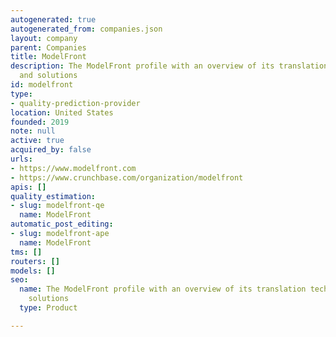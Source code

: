 ```yaml
---
autogenerated: true
autogenerated_from: companies.json
layout: company
parent: Companies
title: ModelFront
description: The ModelFront profile with an overview of its translation technologies
  and solutions
id: modelfront
type:
- quality-prediction-provider
location: United States
founded: 2019
note: null
active: true
acquired_by: false
urls:
- https://www.modelfront.com
- https://www.crunchbase.com/organization/modelfront
apis: []
quality_estimation:
- slug: modelfront-qe
  name: ModelFront
automatic_post_editing:
- slug: modelfront-ape
  name: ModelFront
tms: []
routers: []
models: []
seo:
  name: The ModelFront profile with an overview of its translation technologies and
    solutions
  type: Product

---
```


